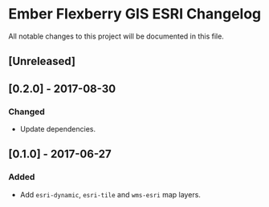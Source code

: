 # Ember Flexberry GIS ESRI Changelog
All notable changes to this project will be documented in this file.

## [Unreleased]

## [0.2.0] - 2017-08-30
### Changed
* Update dependencies.

## [0.1.0] - 2017-06-27
### Added
* Add `esri-dynamic`, `esri-tile` and `wms-esri` map layers.

